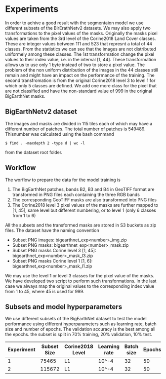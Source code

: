 Experiments
===========
In order to achive a good result with the segmentaion model we use different subsets of the BirErathNetv2 datasets. We may also apply two transformations to the pixel values of the masks. Originally the masks pixel values are taken from the 3rd level of the Corine2018 Land Cover classes. These are integer values between 111 and 523 that represnt a total of 44 classes. From the statistics we can see that the images are not distributed uniformely among these classes. The 1st transformation change the pixel values to their index value, i.e. in the interval [1, 44]. These transformation allows us to use only 1 byte instead of two to store a pixel value. The problem of the non uniform distribution of the images in the 44 classes still remain and might have an impact on the performance of the training. The second transfromation is from the original Corine2018 level 3 to level 1 for which only 5 classes are defined. We add one more class for the pixel that are not classified and have the non-standard value of 999 in the original BigEarthNet masks.

## BigEarthNetv2 dataset
The images and masks are divided in 115 tiles each of which may have a different number of patches. The total number of patches is 549489. Thisnumber was calculated using the
bash command
````
$ find . -maxdepth 2 -type d | wc -l
````
from the dataset root folder.
## Workflow 
The worflow to prepare the data for the model training is

1. The BigEarthNet patches, bands B2, B3 and B4 in GeoTIFF format are transformed in PNG files each containing the three RGB bands 
2. The corresponding GeoTIFF masks are also transformed into PNG files
3. The Corine2018 level 3 pixel values of the masks are further mapped to [1, 45], same level but different numbering, or to level 1 (only 6 classes from 1 to 6)  

All the subsets and the transformed masks are stored in S3 buckets as zip files. The dataset have the naming convention

* Subset PNG images: bigearthnet_exp&lt;number&gt;_img.zip
* Subset PNG masks: bigearthnet_exp&lt;number&gt;_mask.zip
* Subset PNG masks Corine level 3 [1, 45]: bigearthnet_exp&lt;number&gt;_mask_l3.zip
* Subset PNG masks Corine level 1 [1, 6]: bigearthnet_exp&lt;number&gt;_mask_l1.zip

We may use the level 1 or level 3 classes for the pixel value of the masks. We have developed two script to perform such transformations. In the last case we always map the original values to the corresponding index value from 1 to 45, where 45 is used for 999.

## Subsets and model hyperparameters
We use different subsets of the BigEarthNet dataset to test the model performance using different hyperparameters such as learning rate,  batch size and number of epochs. The validation accuracy is the best among all the epochs. the subset is split in 70% training, 20% validation, 10% test. 

| Experiment  | Subset Size | Corine2018 Level | Learning rate | Batch size   | Epochs | Validation Accuracy |
| ----------- | ------------|------------------|---------------|--------------|--------|---------------------|
| 1 | 75465 | L1 | 10^-4 | 32 | 50 | 0.7437 |
| 2 | 115672 | L1 | 10^-4 | 32 | 50 |       |


